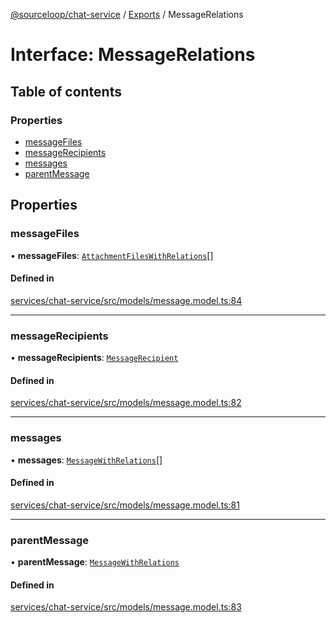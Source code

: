 [@sourceloop/chat-service](../README.md) / [Exports](../modules.md) / MessageRelations

# Interface: MessageRelations

## Table of contents

### Properties

- [messageFiles](MessageRelations.md#messagefiles)
- [messageRecipients](MessageRelations.md#messagerecipients)
- [messages](MessageRelations.md#messages)
- [parentMessage](MessageRelations.md#parentmessage)

## Properties

### messageFiles

• **messageFiles**: [`AttachmentFilesWithRelations`](../modules.md#attachmentfileswithrelations)[]

#### Defined in

[services/chat-service/src/models/message.model.ts:84](https://github.com/sourcefuse/loopback4-microservice-catalog/blob/b93c60ac7/services/chat-service/src/models/message.model.ts#L84)

___

### messageRecipients

• **messageRecipients**: [`MessageRecipient`](../classes/MessageRecipient.md)

#### Defined in

[services/chat-service/src/models/message.model.ts:82](https://github.com/sourcefuse/loopback4-microservice-catalog/blob/b93c60ac7/services/chat-service/src/models/message.model.ts#L82)

___

### messages

• **messages**: [`MessageWithRelations`](../modules.md#messagewithrelations)[]

#### Defined in

[services/chat-service/src/models/message.model.ts:81](https://github.com/sourcefuse/loopback4-microservice-catalog/blob/b93c60ac7/services/chat-service/src/models/message.model.ts#L81)

___

### parentMessage

• **parentMessage**: [`MessageWithRelations`](../modules.md#messagewithrelations)

#### Defined in

[services/chat-service/src/models/message.model.ts:83](https://github.com/sourcefuse/loopback4-microservice-catalog/blob/b93c60ac7/services/chat-service/src/models/message.model.ts#L83)
